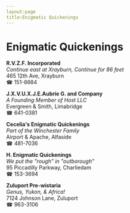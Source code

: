 ```yaml
---
layout:page
title:Enigmatic Quickenings
---
```

# Enigmatic Quickenings

**R.V.Z.F. Incorporated**  
_Continue east at Xrayburn, Continue for 86 feet_  
465 12th Ave, Xrayburn  
☎ 151-8684



**J.X.V.U.X.J.E.Aubrie G. and Company**  
_A Founding Member of Host LLC_  
Evergreen & Smith, Limabridge  
☎ 641-0381



**Cecelia's Enigmatic Quickenings**  
_Part of the Winchester Family_  
Airport & Apache, Alfaside  
☎ 481-7036



**H. Enigmatic Quickenings**  
_We put the "rough" in "outborough"_  
95 Piccadilly Parkway, Charliedam  
☎ 153-3694



**Zuluport Pre-wistaria**  
_Genus, Yukon, & Africa!_  
7124 Johnson Lane, Zuluport  
☎ 963-3106



